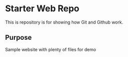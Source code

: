 # Starter Web Repo

This is repository is for showing how Git and Github work.

## Purpose

Sample website with plenty of files for demo
